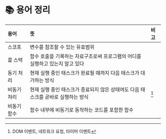 # 📚 용어 정리

<!-- prettier-ignore-start -->
| 용어 | 뜻 | 비고 |
| :--- | :--- | :--- |
| 스코프 | 변수를 참조할 수 있는 유효범위 | |
| 콜 스택 | 함수 호출을 기록하는 자료구조로써 프로그램의 어디를 실행하고 있는지 알고 있다 | |
| 동기 처리 | 현재 실행 중인 태스크가 완료될 때까지 다음 태스크가 대기하는 방식 |  |
| 비동기 처리 | 현재 실행 중인 태스크가 종료되지 않은 상태여도 다음 태스크를 곧바로 실행하는 방식 | [^비동기-처리] |
| 비동기 함수 | 함수 내부에 비동기로 동작하는 코드를 포함한 함수 | |
<!-- prettier-ignore-end -->

[^비동기-처리]: DOM 이벤트, 네트워크 요청, 타이머 이벤트
